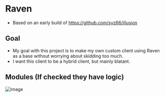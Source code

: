 # Raven
- Based on an early build of https://github.com/syz66/illusion
## Goal
- My goal with this project is to make my own custom client using Raven as a base without worrying about skidding too much. 
- I want this client to be a hybrid client, but mainly blatant.
## Modules (If checked they have logic)
![image](https://github.com/Tryflle/raven/assets/111710533/b77aa273-64eb-4d20-8580-39d9efc8addd)

